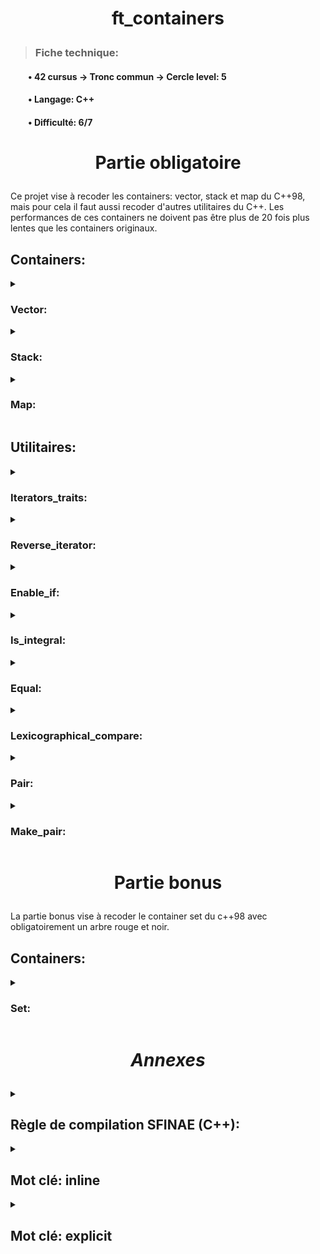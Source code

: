 # <p align='center'> **ft_containers**


>### **Fiche technique:**
#### &emsp;&emsp;&bull; 42 cursus -> Tronc commun -> Cercle level: 5
#### &emsp;&emsp;&bull; Langage: C++
#### &emsp;&emsp;&bull; Difficulté: 6/7

#  <p align='center'> Partie obligatoire

Ce projet vise à recoder les containers: vector, stack et map du C++98, mais pour cela il faut aussi recoder d'autres utilitaires du C++. Les performances de ces containers ne doivent pas être plus de 20 fois plus lentes que les containers originaux.


## Containers:


<details>
<summary> <h3> Vector: </h3> </summary>

Vector est un container ayant pour but de stocker ces éléments dans un espace continue de la mémoire. Ce qui permet de changer d'élément non seulement grâce au iterateurs, mais aussi avec des pointeurs comme un tableau normal.

</details>

<details>
<summary> <h3> Stack: </h3> </summary>

Stack est un container héritant d'un autre container (celui-ci est de base "deque" mais peut-être changer en ajoutant un deuxième argument en template).<br>
Stack est un container adaptatif pour créer une pile sur le système LIFO (last-in first-out).

</details>

<details>
<summary> <h3> Map: </h3> </summary>

Map est un container permettant d'associer une valeur a une clé (les types des valeurs et des clés peuvent être différents), et de les trier d'une manière donnée (de base, c'est l'opérateur ">" qui est choisi, mais il peut être changé avec le troisième argument template).<br>
Pour associer la clé et la valeur elle utilise la structure cpp "pair".<br>
Les éléments sont rangés sous forme d'arbre binaire de recherche et chaque  clé doit être unique.

</details>


## Utilitaires:


<details>
<summary> <h3> Iterators_traits: </h3> </summary>

Iterators_traits permet d'uniformiser les typedefs des iterateurs, et donc de facilement récupérer des informations telles que la catégorie de l'iterateur, mais aussi le type de valeur, de référence, de pointeur ou de différence.

</details>

<details>
<summary> <h3> Reverse_iterator: </h3> </summary>

Reverse_iterartor est une class qui prend pour template un itrateur et fait l'inverse de celui-ci. C'est-à-dire par exemple que l'opérateur d'incrémentation en réalité décrémente l'itrateur.

</details>

<details>
<summary> <h3> Enable_if: </h3> </summary>

Enable_if se compose de deux structures template prenant en argument un booléen et un type quelconque. La différence entre les deux structures est que l'une prend seulement "true". Ces structures font un typedef sur le deuxième élément si le booléen est true sinon elle ne fait rien. L'utilité de ces structures est qu'elles permettent d'orienter le compilateur en utilisant la règle SFINAE (Substitution Failure Is Not An Error) pour utiliser les bonnes fonctions, classes ou structures pouvant avoir les mêmes types en argument.

</details>

<details>
<summary> <h3> Is_integral: </h3> </summary>

Is_integral se décompose en plusieurs structures nécessitant un type à chaque fois, chacune d'elles hérite de false_type ou de true_type (on peut savoir lequel en mettant "::value" qui nous donne le type en booléen). Is_integral hérite de true_type pour des éléments de type bool, tous types de char ou tous types de int sinon elle hérite de false_type. 

</details>

<details>
<summary> <h3> Equal: </h3> </summary>

Equal compare les éléments entre first1(compris) et last1(non compris) aux éléments debutant à first2(compris). Pour comparer elle peut soit utiliser l'opérateur de comparaison, soit utiliser une fonction de comparaison si un parametre en plus est ajouté.

</details>

<details>
<summary> <h3> Lexicographical_compare: </h3> </summary>

Lexicographical_compare compare deux plages d'itrateurs est renvoie true si la premiere plage est inferrieur à la premiere en suivant la méthode de rangemenet des dictionaires. La fonction se divise en deux fonctions l'une comparent avec "a < b" si 4 arument sont passé. La fonction second fonction est appelé avec 5 arguments, celle-ci utilise le cinquiéme argument comme fonction de comapaison, celle-ci est binaire, accepte deux argument pointé par les iterateurs et renvoi true si le premier est consideré comme devant le second.

</details>

<details>
<summary> <h3> Pair: </h3> </summary>

Pair est une structure c++ qui regroupe une paire de valeur qui peuvent être de différents types. Elle se compose d'un contructeur par défaut, un constructeur prenant deux arguments pour les mettre dans ses variables membres first et second, un constructeur par copie, un overload de l'opérateur "=" et l'overload des opérateurs de comparaison. Elle typedef également les types des deux arguments en first_type et second_type qui peuvent donc être récupéré en ajoutant "::first_type" ou "::second_type" apres l'élément pair.

</details>

<details>
<summary> <h3> Make_pair: </h3> </summary>

Make_pair construit un éléments de type pair avec comme premier élément x et le second y. Il convertit implictement les element.

</details>

# <p align='center'> Partie bonus

La partie bonus vise à recoder le container set du c++98 avec obligatoirement un arbre rouge et noir.


## Containers:


<details>
<summary> <h3> Set: </h3> </summary>

Set est un container permettant dans lequel tous les éléments sont uniques et sont rangé d'une manière donnée (de base, c'est l'opérateur ">" qui est choisi, mais il peut être changé avec le second argument template).<br>
Les éléments sont rangés sous forme d'arbre binaire de recherche.

</details>

# <p align='center'> *Annexes*

<details>
<summary> <h2> Règle de compilation SFINAE (C++): </h2> </summary> 

Cette règle signifie: *Substitution Failure Is Not An Error*. Cela veut dire que si lors du choix des fonctions les types ne sont pas bon le compilateur ne retournera pas d'erreur sauf si il n'y a plus de possibilité. Cette règle permet de créer plusieurs fonctions, structures ou classes avec des prérequis de type différents. Le compilateur choisira en priorité les fonctions ne nécesitant pas de cast.

</details>

<details>
<summary> <h2> Mot clé: inline </h2> </summary> 

Le mot clé "inline" se place avant la déclaration d'une fonction. Il permet de dire au compilateur que lorsqu'il rencontre une fonction comme celle-ci il doit inseret une copie de la fonction. Cepandant le compilateur peut ne pas le faire pour proteger la compilatiom pour deux cas: les fonctions recursives et les fonctions referencées par un pointeur.

</details>

<details>
<summary> <h2> Mot clé: explicit </h2> </summary> 

Mot clé "explicit" permet, lorsqu'il est mit devant un constructeur, que le compilateur ne puisse utiliser celui-ci seulement si les types sont bon, et donc qu'il ne fasse pas de converssion implicite potentiellement toxique.

</details>
